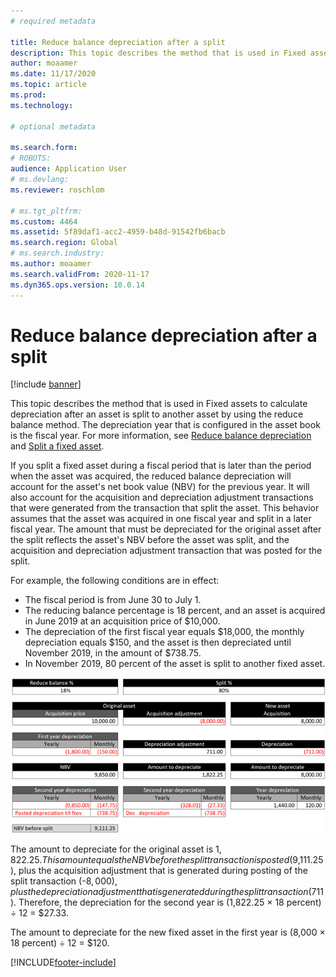 ```yaml
---
# required metadata

title: Reduce balance depreciation after a split
description: This topic describes the method that is used in Fixed assets to calculate depreciation after an asset is split by using the reduce balance method.
author: moaamer
ms.date: 11/17/2020
ms.topic: article
ms.prod: 
ms.technology: 

# optional metadata

ms.search.form: 
# ROBOTS: 
audience: Application User
# ms.devlang: 
ms.reviewer: roschlom

# ms.tgt_pltfrm: 
ms.custom: 4464
ms.assetid: 5f89daf1-acc2-4959-b48d-91542fb6bacb
ms.search.region: Global
# ms.search.industry: 
ms.author: moaamer
ms.search.validFrom: 2020-11-17
ms.dyn365.ops.version: 10.0.14
---
```


# Reduce balance depreciation after a split

[!include [banner](../includes/banner.md)]

This topic describes the method that is used in Fixed assets to calculate depreciation after an asset is split to another asset by using the reduce balance method. The depreciation year that is configured in the asset book is the fiscal year. For more information, see [Reduce balance depreciation](reduce-balance-depreciation.md) and [Split a fixed asset](tasks/split-fixed-asset.md).

If you split a fixed asset during a fiscal period that is later than the period when the asset was acquired, the reduced balance depreciation will account for the asset's net book value (NBV) for the previous year. It will also account for the acquisition and depreciation adjustment transactions that were generated from the transaction that split the asset. This behavior assumes that the asset was acquired in one fiscal year and split in a later fiscal year. The amount that must be depreciated for the original asset after the split reflects the asset's NBV before the asset was split, and the acquisition and depreciation adjustment transaction that was posted for the split.

For example, the following conditions are in effect:

- The fiscal period is from June 30 to July 1.
- The reducing balance percentage is 18 percent, and an asset is acquired in June 2019 at an acquisition price of $10,000.
- The depreciation of the first fiscal year equals $18,000, the monthly depreciation equals $150, and the asset is then depreciated until November 2019, in the amount of $738.75.
- In November 2019, 80 percent of the asset is split to another fixed asset.

[![Reduce balance depreciation after a split](./media/reduce-balance-depreciation-after-split.png)](./media/reduce-balance-depreciation-after-split.png)

The amount to depreciate for the original asset is $1,822.25. This amount equals the NBV before the split transaction is posted ($9,111.25), plus the acquisition adjustment that is generated during posting of the split transaction (-$8,000), plus the depreciation adjustment that is generated during the split transaction ($711). Therefore, the depreciation for the second year is (1,822.25 × 18 percent) ÷ 12 = $27.33.

The amount to depreciate for the new fixed asset in the first year is (8,000 × 18 percent) ÷ 12 = $120.


[!INCLUDE[footer-include](../../includes/footer-banner.md)]
